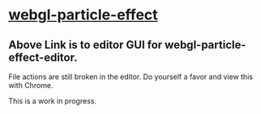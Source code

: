 [webgl-particle-effect](http://www.particleeffect.org)
=====================

Above Link is to editor GUI for webgl-particle-effect-editor.
---------------------------------------

File actions are still broken in the editor. Do yourself a favor and view this with Chrome.

This is a work in progress.
